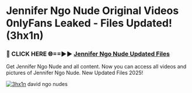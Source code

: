 # Jennifer Ngo Nude Original Videos 0nlyFans Leaked - Files Updated! (3hx1n)

<h3>🔴 CLICK HERE 🌐==►► <a href="https://tinyurl.com/5h6xmrr3" rel="nofollow">Jennifer Ngo Nude Updated Files</a></h3>

Get Jennifer Ngo Nude and all content. Now you can access all videos and pictures of Jennifer Ngo Nude. New Updated Files 2025!

[![3hx1n](https://i.imgur.com/KVD873Z.gif)](https://tinyurl.com/5h6xmrr3)
david ngo nudes